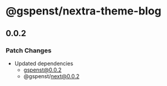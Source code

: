 # @gspenst/nextra-theme-blog

## 0.0.2

### Patch Changes

- Updated dependencies
  - gspenst@0.0.2
  - @gspenst/next@0.0.2
